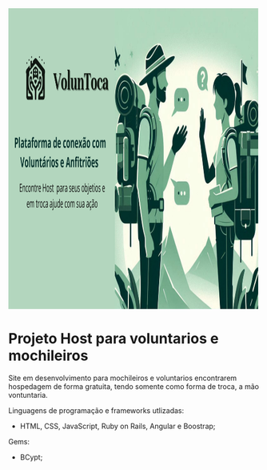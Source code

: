 <img src="app/assets/banner_page-0001.jpg" width="500" height="600">


# Projeto Host para voluntarios e mochileiros
Site em desenvolvimento para mochileiros e voluntarios encontrarem hospedagem de forma gratuita, tendo somente como forma de troca, a mão vontuntaria.

Linguagens de programação e frameworks utlizadas:
- HTML, CSS, JavaScript, Ruby on Rails, Angular e Boostrap;

Gems:
- BCypt;
